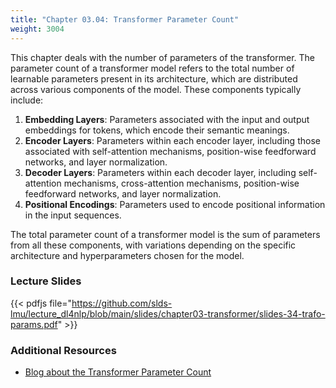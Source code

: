 ```yaml
---
title: "Chapter 03.04: Transformer Parameter Count"
weight: 3004
---
```

This chapter deals with the number of parameters of the transformer. The parameter count of a transformer model refers to the total number of learnable parameters present in its architecture, which are distributed across various components of the model. 
These components typically include:

1. **Embedding Layers**: Parameters associated with the input and output embeddings for tokens, which encode their semantic meanings.
2. **Encoder Layers**: Parameters within each encoder layer, including those associated with self-attention mechanisms, position-wise feedforward networks, and layer normalization.
3. **Decoder Layers**: Parameters within each decoder layer, including self-attention mechanisms, cross-attention mechanisms, position-wise feedforward networks, and layer normalization.
4. **Positional Encodings**: Parameters used to encode positional information in the input sequences.

The total parameter count of a transformer model is the sum of parameters from all these components, with variations depending on the specific architecture and hyperparameters chosen for the model.


<!--more-->

<!--
### Lecture video
{{< video id="TfrSKiOecWI" >}}
-->

### Lecture Slides
{{< pdfjs file="https://github.com/slds-lmu/lecture_dl4nlp/blob/main/slides/chapter03-transformer/slides-34-trafo-params.pdf" >}}

### Additional Resources

- [Blog about the Transformer Parameter Count](https://towardsdatascience.com/how-to-estimate-the-number-of-parameters-in-transformer-models-ca0f57d8dff0)


